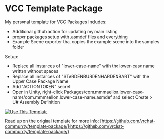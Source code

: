 # VCC Template Package

My personal template for VCC Packages
Includes:
 - Additional github action for updating my main listing
 - proper packages setup with .asmdef files and everything
 - Example Scene exporter that copies the example scene into the samples folder

Setup:
 - Replace all instances of "lower-case-name" with the lower-case name written without spaces
 - Replace all instances of "STARDENBURDENHARDENBART" with the Upper Case Package Name
 - Add "ACTIONTOKEN" secret
 - Open in Unity, right-click Packages/com.mmmaellon.lower-case-name/com.mmmaellon.lower-case-name.asmdef and select Create > U# Assembly Definition

[![Use This Template](https://user-images.githubusercontent.com/737888/185467681-e5fdb099-d99f-454b-8d9e-0760e5a6e588.png)](https://github.com/vrchat-community/template-package/generate)

Read up on the original template for more info: [https://github.com/vrchat-community/template-package/](https://github.com/vrchat-community/template-package/)
